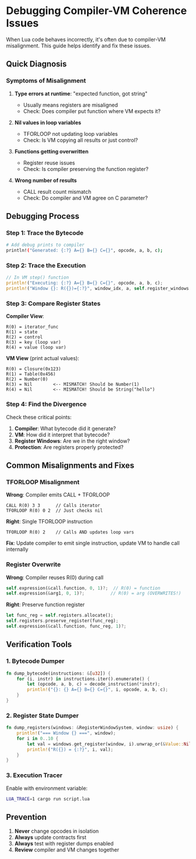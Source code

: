 # Debugging Compiler-VM Coherence Issues

When Lua code behaves incorrectly, it's often due to compiler-VM misalignment.
This guide helps identify and fix these issues.

## Quick Diagnosis

### Symptoms of Misalignment

1. **Type errors at runtime**: "expected function, got string"
   - Usually means registers are misaligned
   - Check: Does compiler put function where VM expects it?

2. **Nil values in loop variables**
   - TFORLOOP not updating loop variables
   - Check: Is VM copying all results or just control?

3. **Functions getting overwritten**
   - Register reuse issues  
   - Check: Is compiler preserving the function register?

4. **Wrong number of results**
   - CALL result count mismatch
   - Check: Do compiler and VM agree on C parameter?

## Debugging Process

### Step 1: Trace the Bytecode
```bash
# Add debug prints to compiler
println!("Generated: {:?} A={} B={} C={}", opcode, a, b, c);
```

### Step 2: Trace the Execution
```rust
// In VM step() function
println!("Executing: {:?} A={} B={} C={}", opcode, a, b, c);
println!("Window {}: R({})={:?}", window_idx, a, self.register_windows.get_register(window_idx, a));
```

### Step 3: Compare Register States

**Compiler View**:
```
R(0) = iterator_func
R(1) = state  
R(2) = control
R(3) = key (loop var)
R(4) = value (loop var)
```

**VM View** (print actual values):
```
R(0) = Closure(0x123)
R(1) = Table(0x456)
R(2) = Number(0)
R(3) = Nil        <-- MISMATCH! Should be Number(1)
R(4) = Nil        <-- MISMATCH! Should be String("hello")
```

### Step 4: Find the Divergence

Check these critical points:
1. **Compiler**: What bytecode did it generate?
2. **VM**: How did it interpret that bytecode?
3. **Register Windows**: Are we in the right window?
4. **Protection**: Are registers properly protected?

## Common Misalignments and Fixes

### TFORLOOP Misalignment

**Wrong**: Compiler emits CALL + TFORLOOP
```
CALL R(0) 3 3      // Calls iterator
TFORLOOP R(0) 0 2  // Just checks nil
```

**Right**: Single TFORLOOP instruction
```
TFORLOOP R(0) 2    // Calls AND updates loop vars
```

**Fix**: Update compiler to emit single instruction, update VM to handle call internally

### Register Overwrite

**Wrong**: Compiler reuses R(0) during call
```rust
self.expression(&call.function, 0, 1)?;  // R(0) = function
self.expression(&arg1, 0, 1)?;          // R(0) = arg (OVERWRITES!)
```

**Right**: Preserve function register
```rust
let func_reg = self.registers.allocate();
self.registers.preserve_register(func_reg);
self.expression(&call.function, func_reg, 1)?;
```

## Verification Tools

### 1. Bytecode Dumper
```rust
fn dump_bytecode(instructions: &[u32]) {
    for (i, instr) in instructions.iter().enumerate() {
        let (opcode, a, b, c) = decode_instruction(*instr);
        println!("{}: {} A={} B={} C={}", i, opcode, a, b, c);
    }
}
```

### 2. Register State Dumper
```rust
fn dump_registers(windows: &RegisterWindowSystem, window: usize) {
    println!("=== Window {} ===", window);
    for i in 0..10 {
        let val = windows.get_register(window, i).unwrap_or(&Value::Nil);
        println!("R({}) = {:?}", i, val);
    }
}
```

### 3. Execution Tracer
Enable with environment variable:
```bash
LUA_TRACE=1 cargo run script.lua
```

## Prevention

1. **Never** change opcodes in isolation
2. **Always** update contracts first
3. **Always** test with register dumps enabled
4. **Review** compiler and VM changes together